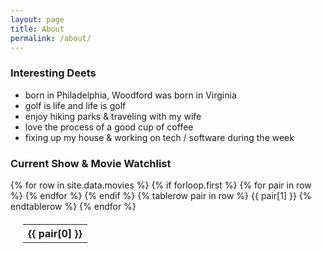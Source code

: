 ```yaml
---
layout: page
title: About
permalink: /about/
---
```


### Interesting Deets

  - born in Philadelphia, Woodford was born in Virginia
  - golf is life and life is golf
  - enjoy hiking parks & traveling with my wife
  - love the process of a good cup of coffee
  - fixing up my house & working on tech / software during the week
 
### Current Show & Movie Watchlist

<table style="margin: 20px;">
  {% for row in site.data.movies %}
    {% if forloop.first %}
      <tr>
        {% for pair in row %}
          <th>{{ pair[0] }}</th>
        {% endfor %}
      </tr>
    {% endif %}
    {% tablerow pair in row %}
      {{ pair[1] }}
    {% endtablerow %}
  {% endfor %}
</table>
